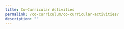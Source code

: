 ```yaml
---
title: Co–Curricular Activities
permalink: /co-curriculum/co-curricular-activities/
description: ""
---
```

